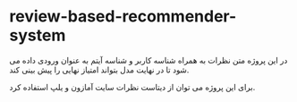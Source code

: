 # review-based-recommender-system

در این پروژه متن نظرات به همراه شناسه کاربر و شناسه آیتم به عنوان ورودی داده می شود تا در نهایت مدل بتواند امتیاز نهایی را پیش بینی کند.

برای این پروژه می توان از دیتاست نظرات سایت آمازون و یلپ استفاده کرد.
